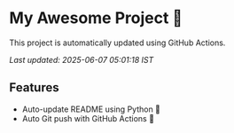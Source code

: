 # My Awesome Project 🚀

This project is automatically updated using GitHub Actions.

_Last updated: 2025-06-07 05:01:18 IST_

## Features
- Auto-update README using Python 🐍
- Auto Git push with GitHub Actions 🤖
